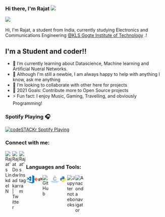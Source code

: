 ### Hi there, I'm Rajat  <img src="https://media.giphy.com/media/hvRJCLFzcasrR4ia7z/giphy.gif" width="25px">




![](https://visitor-badge.glitch.me/badge?page_id=RajatDodwadkar)

Hi, I'm Rajat, a student from India, currently studying Electronics and Communications Engineering [@KLS Gogte Institute of Technology](https://git.edu/) .!




## I'm a Student and coder!! 

- 🌱 I’m currently learning about Datascience, Machine learning and Artificial Nueral Networks.
- 💬 Although I'm still a newbie, I am always happy to help with anything I know, ask me anything
- 👯 I’m looking to collaborate with other here for projects
- 🥅 2021 Goals: Contribute more to Open Source projects
- ⚡ Fun fact:  I enjoy Music, Gaming, Travelling, and obviously Programming!

### Spotify Playing 🎧

[<img src="https://now-playing-codestackr.vercel.app/api/spotify-playing" alt="codeSTACKr Spotify Playing" width="350" />](https://open.spotify.com/user/swyqyimdc12jajde4vpwd2x1b)

### Connect with me:

<a href="https://www.linkedin.com/in/rajatdodwadkar/">
  <img align="left" alt="Rajat's LinkdeIN" width="22px" src="https://img.favpng.com/25/4/21/linkedin-facebook-social-media-font-awesome-icon-png-favpng-QRqmwk6cNZRQZwxSAJpYRt4Rf_t.jpg" />
</a>

<a href="https://twitter.com/Rajatdodwadkar">
  <img align="left" alt="Rajat Dodwadkar | Twitter" width="22px" src="https://help.twitter.com/content/dam/help-twitter/brand/logo.png" />
</a>

<a href="https://www.instagram.com/rajat_dodwadkar/">
  <img align="left" alt="Rajat's Instagram" width="22px" src="https://play-lh.googleusercontent.com/h9jWMwqb-h9hjP4THqrJ50eIwPekjv7QPmTpA85gFQ10PjV02CoGAcYLLptqd19Sa1iJ" />
</a>


<br />

### Languages and Tools:
<a >
<img align="left" alt="Visual Studio Code" width="26px" src="https://raw.githubusercontent.com/github/explore/80688e429a7d4ef2fca1e82350fe8e3517d3494d/topics/visual-studio-code/visual-studio-code.png" />
<img align="left" alt="Git" width="26px" src="https://raw.githubusercontent.com/github/explore/80688e429a7d4ef2fca1e82350fe8e3517d3494d/topics/git/git.png" />
<img align="left" alt="GitHub" width="26px" src="https://1000logos.net/wp-content/uploads/2018/11/GitHub-logo.png" />
<img align="left" alt="c" width="26px" src="https://raw.githubusercontent.com/github/explore/80688e429a7d4ef2fca1e82350fe8e3517d3494d/topics/c/c.png" />
<img align="left" alt="Python" width="26px" src="https://raw.githubusercontent.com/github/explore/80688e429a7d4ef2fca1e82350fe8e3517d3494d/topics/python/python.png" />
<img align="left" alt="Jupyter notebooks" width="26px" src="https://upload.wikimedia.org/wikipedia/commons/thumb/3/38/Jupyter_logo.svg/250px-Jupyter_logo.svg.png" />
<img align="left" alt="Anaconda navigator" width="26px" src="https://www.psych.mcgill.ca/labs/mogillab/anaconda2/pkgs/anaconda-navigator-1.4.3-py27_0/lib/python2.7/site-packages/anaconda_navigator/static/images/anaconda-icon-1024x1024.png" />
</a>
<br />
